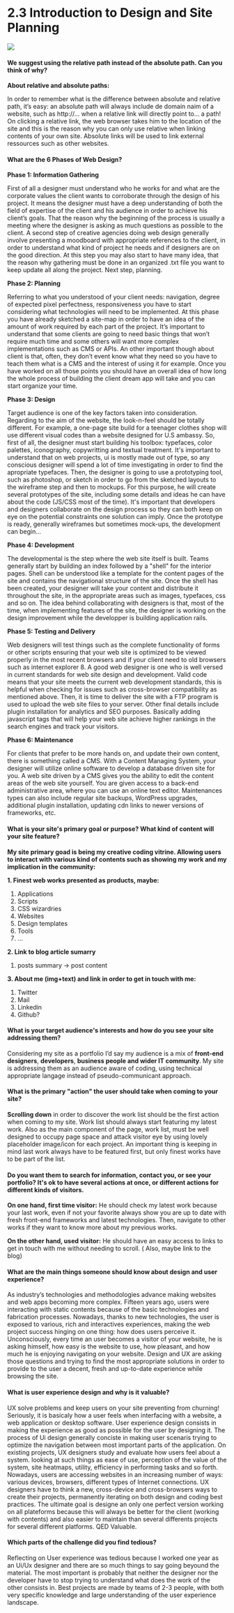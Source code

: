 # 2.3 Introduction to Design and Site Planning

![](/week-2/imgs/site-map.png)

#### We suggest using the relative path instead of the absolute path. Can you think of why?
**About relative and absolute paths:**

In order to remember what is the difference between absolute and relative path, it’s easy: an absolute path will always include de domain naim of a website, such as http://… when a relative link will directly point to... a path! On clicking a relative link, the web browser takes him to the location of the site and this is the reason why you can only use relative when linking contents of your own site. Absolute links will be used to link external ressources such as other websites.

#### What are the 6 Phases of Web Design?
**Phase 1: Information Gathering**

First of all a designer must understand who he works for and what are the corporate values the client wants to corroborate through the design of his project. It means the designer must have a deep understanding of both the field of expertise of the client and his audience in order to achieve his client’s goals.
That the reason why the beginning of the process is usually a meeting where the designer is asking as much questions as possible to the client.
A second step of creative agencies doing web design generally involve presenting a moodboard with appropriate references to the client, in order to understand what kind of project he needs and if designers are on the good direction. At this step you may also start to have many idea, that the reason why gathering must be done in an organized .txt file you want to keep update all along the project. Next step, planning.

**Phase 2: Planning**

Referring to what you understood of your client needs: navigation, degree of expected pixel perfectness, responsiveness you have to start considering what technologies will need to be implemented.
At this phase you have already sketched a site-map in order to have an idea of the amount of work required by each part of the project. It’s important to understand that some clients are going to need basic things that won’t require much time and some others will want more complex implementations such as CMS or APIs. An other important though about client is that, often, they don’t event know what they need so you have to teach them what is a CMS and the interest of using it for example. Once you have worked on all those points you should have an overall idea of how long the whole process of building the client dream app will take and you can start organize your time.

**Phase 3: Design**

Target audience is one of the key factors taken into consideration. Regarding to the aim of the website, the look-n-feel should be totally different. For example, a one-page site build for a teenager clothes shop will use different visual codes than a website designed for U.S ambassy. So, first of all, the designer must start building his toolbox: typefaces, color palettes, iconography, copywritting and textual treatment. It's important to understand that on web projects, ui is mostly made out of type, so any conscious designer will spend a lot of time investigating in order to find the apropriate typefaces.
Then, the designer is going to use a prototyping tool, such as photoshop, or sketch in order to go from the sketched layouts to the wireframe step and then to mockups. For this purpose, he will create several prototypes of the site, including some details and ideas he can have about the code (JS/CSS most of the time). It's important that developers and designers collaborate on the design process so they can both keep on eye on the potential constraints one solution can imply. Once the prototype is ready, generally wireframes but sometimes mock-ups, the development can begin…

**Phase 4: Development**

The developmental is the step where the web site itself is built. Teams generally start by building an index followed by a "shell" for the interior pages. Shell can be understood like a template for the content pages of the site and contains the navigational structure of the site. Once the shell has been created, your designer will take your content and distribute it throughout the site, in the appropriate areas such as images, typefaces, css and so on.
The idea behind collaborating with designers is that, most of the time, when implementing features of the site, the designer is working on the design improvement while the developper is building application rails.

**Phase 5: Testing and Delivery**

Web designers will test things such as the complete functionality of forms or other scripts ensuring that your web site is optimized to be viewed properly in the most recent browsers and if your client need to old browsers such as internet explorer 8. A good web designer is one who is well versed in current standards for web site design and development. Valid code means that your site meets the current web development standards, this is helpful when checking for issues such as cross-browser compatibility as mentioned above. Then, it is time to deliver the site with a FTP program is used to upload the web site files to your server. Other final details include plugin installation for analytics and SEO purposes. Basically adding javascript tags that will help your web site achieve higher rankings in the search engines and track your visitors.

**Phase 6: Maintenance**

For clients that prefer to be more hands on, and update their own content, there is something called a CMS. With a Content Managing System, your designer will utilize online software to develop a database driven site for you. A web site driven by a CMS gives you the ability to edit the content areas of the web site yourself. You are given access to a back-end administrative area, where you can use an online text editor. Maintenances types can also include regular site backups, WordPress upgrades, additional plugin installation, updating cdn links to newer versions of frameworks, etc.

#### What is your site's primary goal or purpose? What kind of content will your site feature?
**My site primary goad is being my creative coding vitrine. Allowing users to interact with various kind of contents such as showing my work and my implication in the community:**

**1. Finest web works presented as products, maybe:**

  1. Applications
  2. Scripts
  3. CSS wizardries
  4. Websites
  5. Design templates
  6. Tools
  7. ...

**2. Link to blog article sumarry**

  1. posts summary -> post content

**3. About me (img+text)  and link in order to get in touch with me:**

  1. Twitter
  2. Mail
  3. Linkedin
  4. Github?

#### What is your target audience's interests and how do you see your site addressing them?
Considering my site as a portfolio I’d say my audience is a mix of **front-end designers**, **developers**, **business people and wider IT community**.
My site is addressing them as an audience aware of coding, using technical appropriate langage instead of pseudo-communicant approach.

#### What is the primary "action" the user should take when coming to your site?
**Scrolling down** in order to discover the work list should be the first action when coming to my site. Work list should always start featuring my latest work.
Also as the main component of the page, work list, must be well designed to occupy page space and attack visitor eye by using lovely placeholder image/icon for each project. An important thing is keeping in mind last work always have to be featured first, but only finest works have to be part of the list.

#### Do you want them to search for information, contact you, or see your portfolio? It's ok to have several actions at once, or different actions for different kinds of visitors.
**On one hand, first time visitor:**
He should check my latest work because your last work, even if not your favorite always show you are up to date with fresh front-end frameworks and latest technologies. Then, navigate to other works if they want to know more about my previous works.

**On the other hand, used visitor:**
He should have an easy access to links to get in touch with me without needing to scroll. ( Also, maybe link to the blog)

#### What are the main things someone should know about design and user experience?
As industry’s technologies and methodologies advance making websites and web apps becoming more complex.
Fifteen years ago, users were interacting with static contents because of the basic technologies and fabrication processes. Nowadays, thanks to new technologies, the user is exposed to various, rich and interactives experiences, making the web project success hinging on one thing: how does users perceive it.
Unconsciously, every time an user becomes a visitor of your website, he is asking himself, how easy is the website to use, how pleasant, and how much he is enjoying navigating on your website.
Design and UX are asking those questions and trying to find the most appropriate solutions in order to provide to the user a decent, fresh and up-to-date experience while browsing the site.

#### What is user experience design and why is it valuable?
UX solve problems and keep users on your site preventing from churning! Seriously, it is basicaly how a user feels when interfacing with a website, a web application or desktop software. User experience design consists in making the experience as good as possible for the user by designing it. The process of Ui design generally conciste in making user scenaris trying to optimize the navigation between most important parts of the application. On existing projects, UX designers study and evaluate how users feel about a system. looking at such things as ease of use, perception of the value of the system, site heatmaps, utility, efficiency in performing tasks and so forth.
Nowadays, users are accessing websites in an increasing number of ways: various devices, browsers, different types of Internet connections. UX designers have to think a new, cross-device and cross-browsers ways to create their projects, permanently iterating on both design and coding best practices. The ultimate goal is designe an only one perfect version working on all plateforms because this will always be better for the client (working with contents) and also easier to maintain than several differents projects for several different platforms. QED Valuable.

#### Which parts of the challenge did you find tedious?
Reflecting on User experience was tedious because I worked one year as an Ui/Ux designer and there are so much things to say going beyound the material. The most important is probably that neither the designer nor the developer have to stop trying to understand what does the work of the other consists in. Best projects are made by teams of 2-3 people, with both very specific knowledge and large understanding of the user experience landscape.